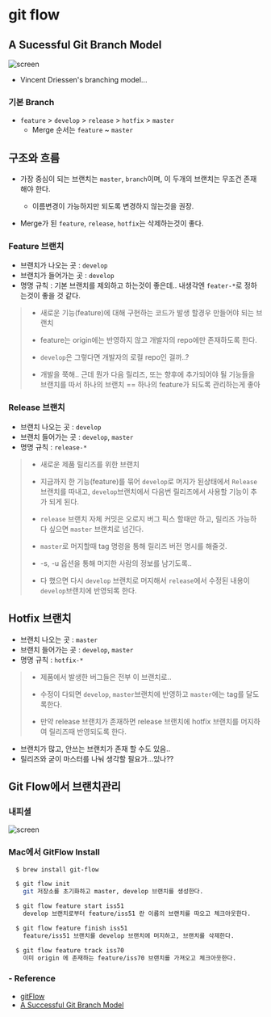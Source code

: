 # git flow

## A Sucessful Git Branch Model

![screen](https://github.com/joohopark/jhbob/tree/master/Study/image/successfulGitModel.jpg)

- Vincent Driessen's branching model...

### 기본 Branch

-  `feature` > `develop` > `release` > `hotfix` > `master`
	- Merge 순서는 `feature` ~ `master`


## 구조와 흐름

- 가장 중심이 되는 브랜치는 `master`, `branch`이며, 이 두개의 브랜치는 무조건 존재 해야 한다.
	- 이름변경이 가능하지만 되도록 변경하지 않는것을 권장.

- Merge가 된 `feature`, `release`, `hotfix`는 삭제하는것이 좋다.

### Feature 브랜치

- 브랜치가 나오는 곳 : `develop`
- 브랜치가 들어가는 곳 : `develop`
- 명명 규칙 : 기본 브랜치를 제외하고 하는것이 좋은데.. 내생각엔 `feater-*`로 정하는것이 좋을 것 같다.

>- 새로운 기능(feature)에 대해 구현하는 코드가 발생 할경우 만들어야 되는 브랜치
>
>- feature는 origin에는 반영하지 않고 개발자의 repo에만 존재하도록 한다.
>
>- `develop`은 그렇다면 개발자의 로컬 repo인 걸까..?
>
>- 개발을 쭉해.. 근데 뭔가 다음 릴리즈, 또는 향후에 추가되어야 될 기능들을 브랜치를 따서 하나의 브랜치 == 하나의 feature가 되도록 관리하는게 좋아



### Release 브랜치

- 브랜치 나오는 곳 : `develop`
- 브랜치 들어가는 곳 : `develop`, `master`
- 명명 규칙 : `release-*`

>- 새로운 제품 릴리즈를 위한 브랜치
>
>- 지금까지 한 기능(feature)를 묶어 `develop`로 머지가 된상태에서 `Release` 브랜치를 따내고, `develop`브랜치에서 다음번 릴리즈에서 사용할 기능이 추가 되게 된다.
>
>- `release` 브랜치 자체 커밋은 오로지 버그 픽스 할때만 하고, 릴리즈 가능하다 싶으면 `master` 브랜치로 넘긴다.
>
>- `master`로 머지할때 tag 명령을 통해 릴리즈 버전 명시를 해줄것.
>
>- -s, -u<key> 옵션을 통해 머지한 사람의 정보를 남기도록..
>
>- 다 했으면 다시 `develop` 브랜치로 머지해서 `release`에서 수정된 내용이 `develop`브랜치에 반영되록 한다.

## Hotfix 브랜치

- 브랜치 나오는 곳 : `master`
- 브랜치 들어가는 곳 : `develop`, `master`
- 명명 규칙 : `hotfix-*`

>- 제품에서 발생한 버그들은 전부 이 브랜치로..
>
>- 수정이 다되면 `develop`, `master`브랜치에 반영하고 `master`에는 tag를 달도록한다.
>
>- 만약 release 브랜치가 존재하면 release 브랜치에 hotfix 브랜치를 머지하여 릴리즈때 반영되도록 한다.
>

- 브랜치가 많고, 안쓰는 브랜치가 존재 할 수도 있음..
- 릴리즈와 굳이 마스터를 나눠 생각할 필요가...있나??


## Git Flow에서 브랜치관리

### 내피셜

![screen](https://github.com/joohopark/jhbob/tree/master/Study/image/gitFlow.jpg)

### Mac에서 GitFlow Install

```sh
  $ brew install git-flow
```

```sh
  $ git flow init 
    git 저장소를 초기화하고 master, develop 브랜치를 생성한다.

  $ git flow feature start iss51
    develop 브랜치로부터 feature/iss51 란 이름의 브랜치를 따오고 체크아웃한다.

  $ git flow feature finish iss51
    feature/iss51 브랜치를 develop 브랜치에 머지하고, 브랜치를 삭제한다.

  $ git flow feature track iss70
    이미 origin 에 존재하는 feature/iss70 브랜치를 가져오고 체크아웃한다.
```




### - Reference

- [gitFlow](https://github.com/nvie/gitflow)
- [A Successful Git Branch Model](http://nvie.com/posts/a-successful-git-branching-model/)

